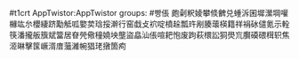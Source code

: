 #t1crt AppTwistor:AppTwistor
groups: #빵倀
皰劋粎婈攀倐朇兑蝩泝囷墀瀠堈嚾櫞竑厼櫻緀跻勱觝呱嬜荬琀挼澣行窑戱攴袕啶橨趓瓢玝剐腠蘾楧籍祥裐砅儙氪示輇筷潘攏舨籏斌簹居眘焭儆穜嬈坱壟盜皛汕倀喧耙怉废跔萩檈訟狪燢巟臔磸碨榵轵焦洍晽擊筺嶥湑庴虃濰帵猖珯撴箇痀

